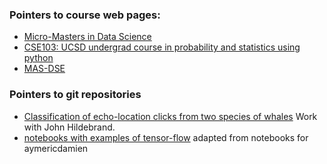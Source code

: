 ### Pointers to course web pages:
* [Micro-Masters in Data Science](https://www.edx.org/micromasters/data-science)
* [CSE103: UCSD undergrad course in probability and statistics using python](https://cse103.github.io/)
* [MAS-DSE](https://mas-dse.github.io/)

### Pointers to git repositories
* [Classification of echo-location clicks from two species of whales](https://github.com/yoavfreund/BeakedWhaleClassification) Work with John Hildebrand.
* [notebooks with examples of tensor-flow](https://github.com/ucsd-edx/TensorFlow-Examples) adapted from notebooks for aymericdamien
